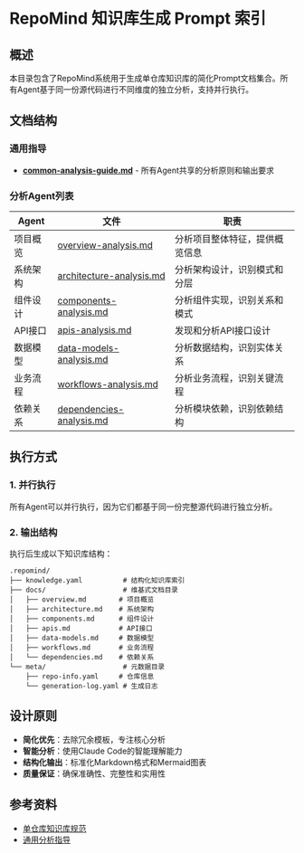 # RepoMind 知识库生成 Prompt 索引

## 概述

本目录包含了RepoMind系统用于生成单仓库知识库的简化Prompt文档集合。所有Agent基于同一份源代码进行不同维度的独立分析，支持并行执行。

## 文档结构

### 通用指导
- **[common-analysis-guide.md](./common-analysis-guide.md)** - 所有Agent共享的分析原则和输出要求

### 分析Agent列表

| Agent | 文件 | 职责 |
|-------|------|------|
| 项目概览 | [overview-analysis.md](./overview-analysis.md) | 分析项目整体特征，提供概览信息 |
| 系统架构 | [architecture-analysis.md](./architecture-analysis.md) | 分析架构设计，识别模式和分层 |
| 组件设计 | [components-analysis.md](./components-analysis.md) | 分析组件实现，识别关系和模式 |
| API接口 | [apis-analysis.md](./apis-analysis.md) | 发现和分析API接口设计 |
| 数据模型 | [data-models-analysis.md](./data-models-analysis.md) | 分析数据结构，识别实体关系 |
| 业务流程 | [workflows-analysis.md](./workflows-analysis.md) | 分析业务流程，识别关键流程 |
| 依赖关系 | [dependencies-analysis.md](./dependencies-analysis.md) | 分析模块依赖，识别依赖结构 |

## 执行方式

### 1. 并行执行
所有Agent可以并行执行，因为它们都基于同一份完整源代码进行独立分析。

### 2. 输出结构
执行后生成以下知识库结构：
```
.repomind/
├── knowledge.yaml          # 结构化知识库索引
├── docs/                   # 维基式文档目录
│   ├── overview.md        # 项目概览
│   ├── architecture.md    # 系统架构
│   ├── components.md      # 组件设计
│   ├── apis.md            # API接口
│   ├── data-models.md     # 数据模型
│   ├── workflows.md       # 业务流程
│   └── dependencies.md    # 依赖关系
└── meta/                   # 元数据目录
    ├── repo-info.yaml     # 仓库信息
    └── generation-log.yaml # 生成日志
```

## 设计原则

- **简化优先**：去除冗余模板，专注核心分析
- **智能分析**：使用Claude Code的智能理解能力
- **结构化输出**：标准化Markdown格式和Mermaid图表
- **质量保证**：确保准确性、完整性和实用性

## 参考资料

- [单仓库知识库规范](../standard/single-repo-knowledge-spec.md)
- [通用分析指导](./common-analysis-guide.md)